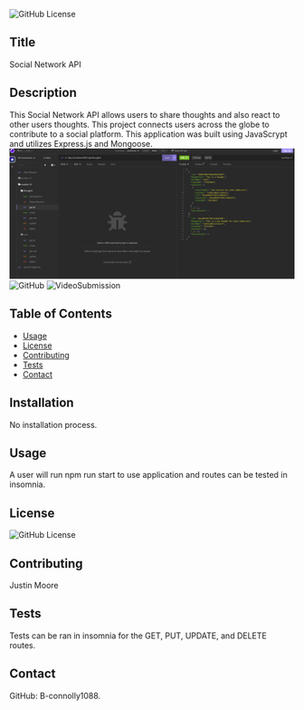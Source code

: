 
![GitHub License](https://img.shields.io/badge/License-MIT-yellow.svg)
## Title
Social Network API
## Description
This Social Network API allows users to share thoughts and also react to other users thoughts. This project connects users across the globe to contribute to a social platform. This application was built using JavaScrypt and utilizes Express.js and Mongoose. 
![Screenshot](./images/Screenshot%202023-08-02%20093813.png)
![GitHub](https://github.com/B-connolly1088/social-api)
![VideoSubmission](https://drive.google.com/file/d/1yFNQElAEWFPC-btpzuXYR-Zd7hjMuOGy/view)
## Table of Contents
- [Usage](#Usage)
- [License](#license)
- [Contributing](#contributing)
- [Tests](#tests)
- [Contact](#contact)
## Installation
No installation process.
## Usage
A user will run npm run start to use application and routes can be tested in insomnia.
## License
![GitHub License](https://img.shields.io/badge/License-MIT-yellow.svg)
## Contributing
Justin Moore
## Tests
Tests can be ran in insomnia for the GET, PUT, UPDATE, and DELETE routes.
## Contact
GitHub: B-connolly1088.
